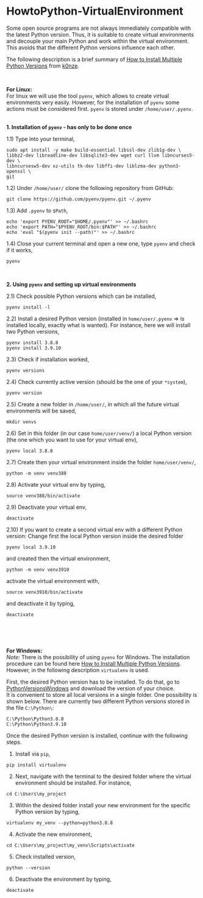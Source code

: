 # HowtoPython-VirtualEnvironment
Some open source programs are not always immediately compatible with the latest Python version. Thus, it is suitable to create virtual environments and decouple your main Python and work within the virtual environment. This avoids that the different Python versions influence each other.<br />

The following description is a brief summary of [How to Install Multiple Python Versions]( https://k0nze.dev/posts/install-pyenv-venv-vscode/) from [k0nze](https://k0nze.dev/).

<br />

**For Linux:**<br />
For linux we will use the tool `pyenv`, which allows to create virtual environments very easily. However, for the installation of `pyenv` some actions must be considered first. `pyenv` is stored under `/home/user/.pyenv`.<br /> <br />

**1. Installation of `pyenv` - has only to be done once** <br />

1.1) Type into your terminal,
````
sudo apt install -y make build-essential libssl-dev zlib1g-dev \
libbz2-dev libreadline-dev libsqlite3-dev wget curl llvm libncurses5-dev \
libncursesw5-dev xz-utils tk-dev libffi-dev liblzma-dev python3-openssl \
git
````

1.2) Under `/home/user/` clone the following repository from GitHub:
````
git clone https://github.com/pyenv/pyenv.git ~/.pyenv
````
  
1.3) Add `.pyenv` to `$Path`, 
````
echo 'export PYENV_ROOT="$HOME/.pyenv"' >> ~/.bashrc
echo 'export PATH="$PYENV_ROOT/bin:$PATH"' >> ~/.bashrc
echo 'eval "$(pyenv init --path)"' >> ~/.bashrc
````
  
1.4) Close your current terminal and open a new one, type `pyenv` and check if it works, 
````
pyenv
````
<br />

**2. Using `pyenv` and setting up virtual environments** <br />

2.1) Check possible Python versions which can be installed,
````
pyenv install -l
````

2.2) Install a desired Python version (installed in `home/user/.pyenv` => is installed locally, exactly what is wanted). For instance, here we will install two Python versions,
````
pyenv install 3.8.8
pyenv install 3.9.10
````

2.3) Check if installation worked,
````
pyenv versions
````

2.4) Check currently active version (should be the one of your `*system`), 
````
pyenv version
````

2.5) Create a new folder in `/home/user/`, in which all the future virtual environments will be saved,
````
mkdir venvs
````

2.6) Set in this folder (in our case `home/user/venv/`) a local Python version (the one which you want to use for your virtual env),
````
pyenv local 3.8.8
````

2.7) Create then your virtual environment inside the folder `home/user/venv/`,
````
python -m venv venv388
````

2.8) Activate your virtual env by typing,
````
source venv388/bin/activate
````

2.9) Deactivate your virtual env,
````
deactivate
````

2.10) If you want to create a second virtual env with a different Python version: Change first the local Python version inside the desired folder
````
pyenv local 3.9.10
````
and created then the virtual environment,
````
python -m venv venv3910
````
activate the virtual environment with,
````
source venv3910/bin/activate
````
and deactivate it by typing, 
````
deactivate
````



<br />
<br />
<br />



**For Windows:**<br />
*Note:* There is the possibility of using `pyenv` for Windows. The installation procedure can be found here [How to Install Multiple Python Versions](https://k0nze.dev/posts/install-pyenv-venv-vscode/). However, in the following description `virtualenv` is used. <br />

First, the desired Python version has to be installed. To do that, go to [PythonVersionsWindows](https://www.python.org/downloads/windows/) and download the version of your choice. <br />
It is convenient to store all local versions in a single folder. One possibility is shown below. There are currently two different Python versions stored in the file `C:\Python\`:
````
C:\Python\Python3.8.8
C:\Python\Python3.9.10
````

Once the desired Python version is installed, continue with the following steps.<br />
1. Install via `pip`,
````
pip install virtualenv
````

2. Next, navigate with the terminal to the desired folder where the virtual environment should be installed. For instance,
````
cd C:\Users\my_project
````

3. Within the desired folder install your new environment for the specific Python version by typing,
````
virtualenv my_venv --python=python3.8.8 
````

4. Activate the new environment,
````
cd C:\Users\my_project\my_venv\Scripts\activate
````

5. Check installed version,
````
python --version
````

6. Deactivate the environment by typing, 
````
deactivate
````
